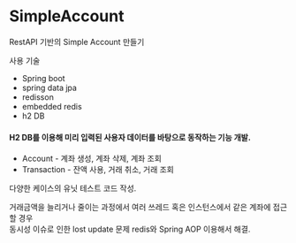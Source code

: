 # SimpleAccount
RestAPI 기반의 Simple Account 만들기

사용 기술
- Spring boot
- spring data jpa
- redisson
- embedded redis
- h2 DB

#### H2 DB를 이용해 미리 입력된 사용자 데이터를 바탕으로 동작하는 기능 개발.<br/>
- Account - 계좌 생성, 계좌 삭제, 계좌 조회<br/>
- Transaction - 잔액 사용, 거래 취소, 거래 조회<br/>

<p>다양한 케이스의 유닛 테스트 코드 작성.</p>
<p>
거래금액을 늘리거나 줄이는 과정에서 여러 쓰레드 혹은 인스턴스에서 같은 계좌에 접근할 경우<br/>
동시성 이슈로 인한 lost update 문제 redis와 Spring AOP 이용해서 해결.</p>

